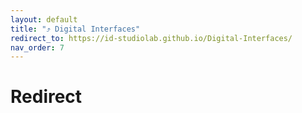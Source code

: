 ```yaml
---
layout: default
title: "⤴ Digital Interfaces"
redirect_to: https://id-studiolab.github.io/Digital-Interfaces/
nav_order: 7
---
```


# Redirect